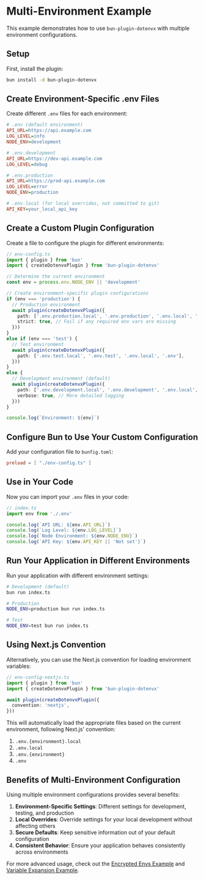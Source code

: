 # Multi-Environment Example

This example demonstrates how to use `bun-plugin-dotenvx` with multiple environment configurations.

## Setup

First, install the plugin:

```bash
bun install -d bun-plugin-dotenvx
```

## Create Environment-Specific .env Files

Create different `.env` files for each environment:

```ini
# .env (default environment)
API_URL=https://api.example.com
LOG_LEVEL=info
NODE_ENV=development
```

```ini
# .env.development
API_URL=https://dev-api.example.com
LOG_LEVEL=debug
```

```ini
# .env.production
API_URL=https://prod-api.example.com
LOG_LEVEL=error
NODE_ENV=production
```

```ini
# .env.local (for local overrides, not committed to git)
API_KEY=your_local_api_key
```

## Create a Custom Plugin Configuration

Create a file to configure the plugin for different environments:

```ts
// env-config.ts
import { plugin } from 'bun'
import { createDotenvxPlugin } from 'bun-plugin-dotenvx'

// Determine the current environment
const env = process.env.NODE_ENV || 'development'

// Create environment-specific plugin configurations
if (env === 'production') {
  // Production environment
  await plugin(createDotenvxPlugin({
    path: ['.env.production.local', '.env.production', '.env.local', '.env'],
    strict: true, // Fail if any required env vars are missing
  }))
}
else if (env === 'test') {
  // Test environment
  await plugin(createDotenvxPlugin({
    path: ['.env.test.local', '.env.test', '.env.local', '.env'],
  }))
}
else {
  // Development environment (default)
  await plugin(createDotenvxPlugin({
    path: ['.env.development.local', '.env.development', '.env.local', '.env'],
    verbose: true, // More detailed logging
  }))
}

console.log(`Environment: ${env}`)
```

## Configure Bun to Use Your Custom Configuration

Add your configuration file to `bunfig.toml`:

```toml
preload = [ "./env-config.ts" ]
```

## Use in Your Code

Now you can import your `.env` files in your code:

```ts
// index.ts
import env from './.env'

console.log(`API URL: ${env.API_URL}`)
console.log(`Log Level: ${env.LOG_LEVEL}`)
console.log(`Node Environment: ${env.NODE_ENV}`)
console.log(`API Key: ${env.API_KEY || 'Not set'}`)
```

## Run Your Application in Different Environments

Run your application with different environment settings:

```bash
# Development (default)
bun run index.ts

# Production
NODE_ENV=production bun run index.ts

# Test
NODE_ENV=test bun run index.ts
```

## Using Next.js Convention

Alternatively, you can use the Next.js convention for loading environment variables:

```ts
// env-config-nextjs.ts
import { plugin } from 'bun'
import { createDotenvxPlugin } from 'bun-plugin-dotenvx'

await plugin(createDotenvxPlugin({
  convention: 'nextjs',
}))
```

This will automatically load the appropriate files based on the current environment, following Next.js' convention:

1. `.env.{environment}.local`
2. `.env.local`
3. `.env.{environment}`
4. `.env`

## Benefits of Multi-Environment Configuration

Using multiple environment configurations provides several benefits:

1. **Environment-Specific Settings**: Different settings for development, testing, and production
2. **Local Overrides**: Override settings for your local development without affecting others
3. **Secure Defaults**: Keep sensitive information out of your default configuration
4. **Consistent Behavior**: Ensure your application behaves consistently across environments

For more advanced usage, check out the [Encrypted Envs Example](/examples/encrypted-envs) and [Variable Expansion Example](/examples/variable-expansion).
